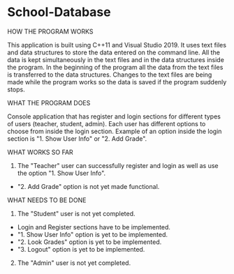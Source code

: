 # School-Database
HOW THE PROGRAM WORKS

This application is built using C++11 and Visual Studio 2019. It uses text files and data structures to store the data entered on the command line. All the data is kept simultaneously in the text files and in the data structures inside the program. In the beginning of the program all the data from the text files is transferred to the data structures. Changes to the text files are being made while the program works so the data is saved if the program suddenly stops.

WHAT THE PROGRAM DOES

Console application that has register and login sections for different types of users (teacher, student, admin). Each user has different options to choose from inside the login section. Example of an option inside the login section is "1. Show User Info" or "2. Add Grade". 

WHAT WORKS SO FAR

1. The "Teacher" user can successfully register and login as well as use the option "1. Show User Info".
 - "2. Add Grade" option is not yet made functional.

WHAT NEEDS TO BE DONE

1. The "Student" user is not yet completed.
 - Login and Register sections have to be implemented.
 - "1. Show User Info" option is yet to be implemented.
 - "2. Look Grades" option is yet to be implemented.
 - "3. Logout" option is yet to be implemented.
 
2. The "Admin" user is not yet completed.

